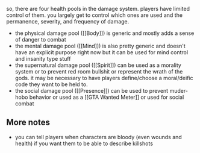 so, there are four health pools in the damage system. players have limited control of them. you largely get to control which ones are used and the permanence, severity, and frequency of damage.
- the physical damage pool ([[Body]]) is generic and mostly adds a sense of danger to combat
- the mental damage pool ([[Mind]]) is also pretty generic and doesn't have an explicit purpose right now but it can be used for mind control and insanity type stuff
- the supernatural damage pool ([[Spirit]]) can be used as a morality system or to prevent red room bullshit or represent the wrath of the gods. it may be necessary to have players define/choose a moral/deific code they want to be held to.
- the social damage pool ([[Presence]]) can be used to prevent muder-hobo behavior or used as a [[GTA Wanted Meter]] or used for social combat

## More notes
- you can tell players when characters are bloody (even wounds and health) if you want them to be able to describe killshots